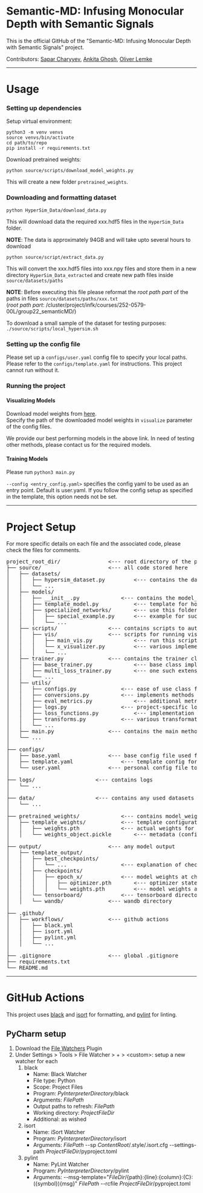 # Semantic-MD: Infusing Monocular Depth with Semantic Signals
This is the official GitHub of the "Semantic-MD: Infusing Monocular Depth with Semantic Signals" project.

Contributors: [Sapar Charyyev](https://github.com/charyyev), [Ankita Ghosh](https://github.com/ankitaghosh9), [Oliver Lemke](https://github.com/oliver-lemke)

---

# Usage
### Setting up dependencies
Setup virtual environment:
```shell
python3 -m venv venvs
source venvs/bin/activate
cd path/to/repo
pip install -r requirements.txt
```
Download pretrained weights:
```shell
python source/scripts/download_model_weights.py
```
This will create a new folder ```pretrained_weights```.

### Downloading and formatting dataset
```shell
python HyperSim_Data/download_data.py
```
This will download data the required xxx.hdf5 files in the ```HyperSim_Data``` folder.

**NOTE**: The data is approximately 94GB and will take upto several hours to download

```shell
python source/script/extract_data.py
```
This will convert the xxx.hdf5 files into xxx.npy files and store them in a new directory ```HyperSim_Data_extracted``` and
create new path files inside ```source/datasets/paths```

**NOTE**: Before executing this file please reformat the *root path part* of the paths in files ```source/datasets/paths/xxx.txt``` <br>
(*root path part*: /cluster/project/infk/courses/252-0579-00L/group22_semanticMD/)

To download a small sample of the dataset for testing purposes: ``` ./source/scripts/local_hypersim.sh```

### Setting up the config file
Please set up a ```configs/user.yaml``` config file to specify your local paths. Please refer to the ```configs/template.yaml``` for instructions.
This project cannot run without it.

### Running the project

#### Visualizing Models
Download model weights from [here](https://drive.google.com/file/d/1d0y0q_3sTj6Ba6uAT5quSMMQaEa-X59u/view?usp=sharing). <br>
Specify the path of the downloaded model weights in `visualize` parameter of the config files.

We provide our best performing models in the above link. In need of testing other methods, please contact us for the required models.

#### Training Models
Please run `python3 main.py`

`--config <entry_config.yaml>` specifies the config yaml to be used as an entry point. Default is user.yaml.
If you follow the config setup as specified in the template, this option needs not be set.

---

# Project Setup

For more specific details on each file and the associated code, please check the files for comments.

<pre>
project_root_dir/ 				<--- root directory of the project
├── source/ 					<--- all code stored here
│   ├── datasets/
│   │   ├── hypersim_dataset.py 		<--- contains the dataset implmentation for the HyperSim dataset
│   │   └── ...
│   ├── models/
│   │   ├── __init__.py 			<--- contains the model_factory which is responsible for building a model
│   │   ├── template_model.py 			<--- template for how a model should look like
│   │   ├── specialized_networks/ 		<--- use this folder for special changes to the network
│   │   │   ├── special_example.py 		<--- example for such a network change
│   │   │   └── ...
│   ├── scripts/ 				<--- contains scripts to automate certain tasks, mostly not relevant to the final execution of the project
│   │   ├── vis/ 				<--- scripts for running visualization
│   │   │   ├── main_vis.py 			<--- run this script to run visualization
│   │   │   └── x_visualizer.py 		<--- various implementations of the visualizer class; for more info check comments in file
│   │   │   └── ...
│   ├── trainer.py 				<--- contains the trainer class implementations
│   │   ├── base_trainer.py 			<--- base class implementation of the trainer class, can be extended 
│   │   ├── multi_loss_trainer.py 		<--- one such extension of the base trainer; takes care of training multi_loss (2 heads) model
│   │   └── ...
│   ├── utils/
│   │   ├── configs.py 				<--- ease of use class for accessing config
│   │   ├── conversions.py 			<--- implements methods of converting semantic map as seen in the paper
│   │   ├── eval_metrics.py 			<--- additional metrics to keep track of
│   │   ├── logs.py 				<--- project-specific logging configuration
│   │   ├── loss_functions.py 			<--- implementation of additional loss functions
│   │   ├── transforms.py 			<--- various transformations of image data
│   │   └── ...
│   ├── main.py 				<--- contains the main method
│   └── ...
│
├── configs/
│   ├── base.yaml 				<--- base config file used for changing the actual project
│   ├── template.yaml 				<--- template config for setting up user.yaml
│   └── user.yaml 				<--- personal config file to set up config for this specific workspace
│
├── logs/ 					<--- contains logs
│   └── ...
│
├── data/ 					<--- contains any used datasets
│   └── ...
│
├── pretrained_weights/ 			<--- contains model_weights
│   ├── template_weights/ 			<--- template configuration
│   │   ├── weights.pth 			<--- actual weights for the model
│   │   └── weights_object.pickle 		<--- metadata (config used for pretraining)
│
├── output/ 					<--- any model output
│   ├── template_output/
│   │   ├── best_checkpoints/
│   │   │   └── ... 				<--- explanation of checkpoint structure under checkpoints/
│   │   ├── checkpoints/
│   │   │   ├── epoch_x/ 			<--- model weights at checkpoint
│   │   │   │   ├── optimizer.pth 		<--- optimizer state at checkpoint
│   │   │   │   └── weights.pth 		<--- model weights at checkpoint
│   │   └── tensorboard/  			<--- tensorboard directory
│   │   └── wandb/ 				<--- wandb directory
│
├── .github/                                        
│   ├── workflows/ 				<--- github actions 
│   │   ├── black.yml
│   │   ├── isort.yml
│   │   ├── pylint.yml
│   │   └── ...
│
├── .gitignore 					<--- global .gitignore
├── requirements.txt
└── README.md
</pre>

---

# GitHub Actions
This project uses [black](https://pypi.org/project/black/) and
[isort](https://pypi.org/project/isort/) for formatting, and
[pylint](https://pypi.org/project/pylint/) for linting.

## PyCharm setup
1. Download the [File Watchers](https://www.jetbrains.com/help/pycharm/using-file-watchers.html)
   Plugin
2. Under Settings > Tools > File Watcher > + > \<custom>: setup a new watcher for each
	1. black
		- Name: Black Watcher
		- File type: Python
		- Scope: Project Files
		- Program: $PyInterpreterDirectory$/black
		- Arguments: $FilePath$
		- Output paths to refresh: $FilePath$
		- Working directory: $ProjectFileDir$
		- Additional: as wished
	2. isort
		- Name: iSort Watcher
		- Program: $PyInterpreterDirectory$/isort
		- Arguments: $FilePath$ --sp $ContentRoot$/.style/.isort.cfg --settings-path $ProjectFileDir$/pyproject.toml
	3. pylint
		- Name: PyLint Watcher
		- Program: $PyInterpreterDirectory$/pylint
		- Arguments: --msg-template="$FileDir$/{path}:{line}:{column}:{C}:({symbol}){msg}" $FilePath$ --rcfile $ProjectFileDir$/pyproject.toml
